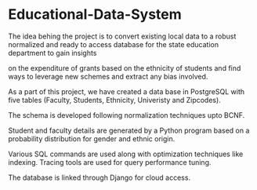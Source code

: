 # Educational-Data-System

The idea behing the project is to convert existing local data to a robust normalized and ready to access database for the state education department to gain insights 

on the expenditure of grants based on the ethnicity of students and find ways to leverage new schemes and extract any bias involved.

As a part of this project, we have created a data base in PostgreSQL with five tables (Faculty, Students, Ethnicity, Univeristy and Zipcodes). 

The schema is developed following normalization techniques upto BCNF. 

Student and faculty details are generated by a Python program based on a probability distribution for gender and ethnic origin. 

Various SQL commands are used along with optimization techniques like indexing. Tracing tools are used for query performance tuning. 

The database is linked through Django for cloud access.
